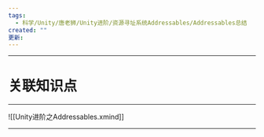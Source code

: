 ```yaml
---
tags:
  - 科学/Unity/唐老狮/Unity进阶/资源寻址系统Addressables/Addressables总结
created: ""
更新:
---
```


---
# 关联知识点



---

![[Unity进阶之Addressables.xmind]]

---
